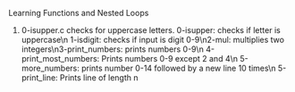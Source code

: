 Learning Functions and Nested Loops
1. 0-isupper.c checks for uppercase letters.
0-isupper: checks if letter is uppercase\n 1-isdigit: checks if input is digit 0-9\n2-mul: multiplies two integers\n3-print_numbers: prints numbers 0-9\n
4-print_most_numbers: Prints numbers 0-9 except 2 and 4\n
5-more_numbers: prints number 0-14 followed by a new line 10 times\n
5-print_line: Prints line of length n
